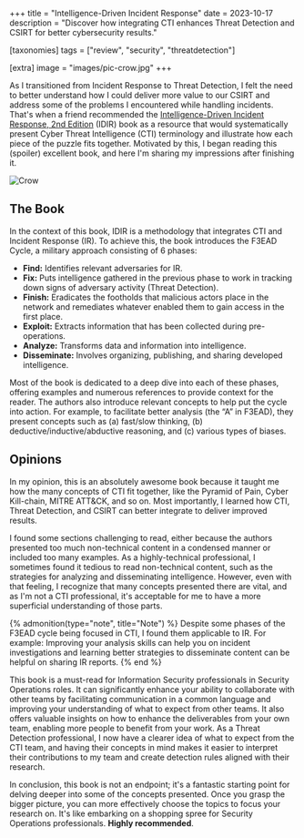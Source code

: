 +++
title = "Intelligence-Driven Incident Response"
date  = 2023-10-17
description = "Discover how integrating CTI enhances Threat Detection and CSIRT for better cybersecurity results."

[taxonomies]
tags = ["review", "security", "threatdetection"]

[extra]
image = "images/pic-crow.jpg"
+++

As I transitioned from Incident Response to Threat Detection, I felt the need to better understand how I could deliver more value to our CSIRT and address some of the problems I encountered while handling incidents.  That's when a friend recommended the [Intelligence-Driven Incident Response, 2nd Edition](https://learning.oreilly.com/library/view/intelligence-driven-incident-response/9781098120672/) (IDIR) book as a resource that would systematically present Cyber Threat Intelligence (CTI) terminology and illustrate how each piece of the puzzle fits together.  Motivated by this, I began reading this (spoiler) excellent book, and here I'm sharing my impressions after finishing it.

![Crow](/images/pic-crow.jpg "A single crow")


## The Book

In the context of this book, IDIR is a methodology that integrates CTI and Incident Response (IR).  To achieve this, the book introduces the F3EAD Cycle, a military approach consisting of 6 phases:

- **Find:** Identifies relevant adversaries for IR.
- **Fix:** Puts intelligence gathered in the previous phase to work in tracking down signs of adversary activity (Threat Detection).
- **Finish:** Eradicates the footholds that malicious actors place in the network and remediates whatever enabled them to gain access in the first place.
- **Exploit:** Extracts information that has been collected during pre-operations.
- **Analyze:** Transforms data and information into intelligence.
- **Disseminate:** Involves organizing, publishing, and sharing developed intelligence.

Most of the book is dedicated to a deep dive into each of these phases, offering examples and numerous references to provide context for the reader.  The authors also introduce relevant concepts to help put the cycle into action.  For example, to facilitate better analysis (the “A” in F3EAD), they present concepts such as (a) fast/slow thinking, (b) deductive/inductive/abductive reasoning, and (c) various types of biases.


## Opinions

In my opinion, this is an absolutely awesome book because it taught me how the many concepts of CTI fit together, like the Pyramid of Pain, Cyber Kill-chain, MITRE ATT&CK, and so on.  Most importantly, I learned how CTI, Threat Detection, and CSIRT can better integrate to deliver improved results.

I found some sections challenging to read, either because the authors presented too much non-technical content in a condensed manner or included too many examples.  As a highly-technical professional, I sometimes found it tedious to read non-technical content, such as the strategies for analyzing and disseminating intelligence.  However, even with that feeling, I recognize that many concepts presented there are vital, and as I'm not a CTI professional, it's acceptable for me to have a more superficial understanding of those parts.

{% admonition(type="note", title="Note") %}
Despite some phases of the F3EAD cycle being focused in CTI, I found them applicable to IR.  For example: Improving your analysis skills can help you on incident investigations and learning better strategies to disseminate content can be helpful on sharing IR reports.
{% end %}

This book is a must-read for Information Security professionals in Security Operations roles.  It can significantly enhance your ability to collaborate with other teams by facilitating communication in a common language and improving your understanding of what to expect from other teams.  It also offers valuable insights on how to enhance the deliverables from your own team, enabling more people to benefit from your work.  As a Threat Detection professional, I now have a clearer idea of what to expect from the CTI team, and having their concepts in mind makes it easier to interpret their contributions to my team and create detection rules aligned with their research.

In conclusion, this book is not an endpoint; it's a fantastic starting point for delving deeper into some of the concepts presented.  Once you grasp the bigger picture, you can more effectively choose the topics to focus your research on.  It's like embarking on a shopping spree for Security Operations professionals.  **Highly recommended**.
